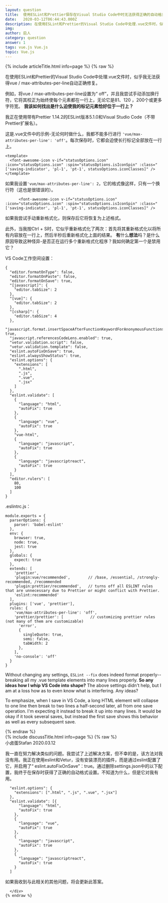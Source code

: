 ```yaml
---
layout: question
title:  使用ESLint和Prettier保存在Visual Studio Code中时无法获得正确的自动格式设置
date:   2020-03-12T06:44:43.000Z
description: 在使用ESLint和Prettier的Visual Studio Code中处理.vue文件时，似乎我无法获得vue / max-attributes-p...
img: 
author: 启人
category: question
answer: 1
tags: vue.js Vue.js
topic: Vue.js
---
```

<div class="article-root">
  <div class="article">
    {% include articleTitle.html info=page %}
    {% raw %}
    <div class="article-content"><p><font style="vertical-align: inherit;"><font style="vertical-align: inherit;">在使用ESLint和Prettier的Visual Studio Code中处理.vue文件时，似乎我无法获得vue / max-attributes-per-line自动正确修复。</font></font></p>

<p><font style="vertical-align: inherit;"><font style="vertical-align: inherit;">例如，将vue / max-attributes-per-line设置为“ off”，并且我尝试手动添加换行符，它将其校正为始终使每个元素都在一行上，无论它是81、120 ，200个或更多字符宽。  </font></font><strong><font style="vertical-align: inherit;"><font style="vertical-align: inherit;">我该如何找出是什么迫使我的标记元素恰好位于一行上？</font></font></strong></p>

<p><font style="vertical-align: inherit;"><font style="vertical-align: inherit;">我正在使用带有Prettier 1.14.2的ESLint版本5.1.0和Visual Studio Code（不带Prettier扩展名）。  </font></font></p>

<p><font style="vertical-align: inherit;"><font style="vertical-align: inherit;">这是.vue文件中的示例-无论何时做什么，我都不能多行进行   </font></font><code>'vue/max-attributes-per-line': 'off'</code><font style="vertical-align: inherit;"><font style="vertical-align: inherit;">。</font><font style="vertical-align: inherit;">每次保存时，它都会迫使长行标记全部放在一行上。</font></font></p>

<pre><code>&lt;template&gt;<font></font>
  &lt;font-awesome-icon v-if="statusOptions.icon" :icon="statusOptions.icon" :spin="statusOptions.isIconSpin" :class="['saving-indicator', 'pl-1', 'pt-1', statusOptions.iconClasses]" /&gt;<font></font>
&lt;/template&gt;<font></font>
</code></pre>

<p><font style="vertical-align: inherit;"><font style="vertical-align: inherit;">如果我设置</font></font><code>'vue/max-attributes-per-line': 2</code><font style="vertical-align: inherit;"><font style="vertical-align: inherit;">，它的格式像这样，只有一个换行符（这也是很错误的）。</font></font></p>

<pre><code>      &lt;font-awesome-icon v-if="statusOptions.icon" <font></font>
:icon="statusOptions.icon" :spin="statusOptions.isIconSpin" :class="['saving-indicator', 'pl-1', 'pt-1', statusOptions.iconClasses]" /&gt;<font></font>
</code></pre>

<p><font style="vertical-align: inherit;"><font style="vertical-align: inherit;">如果我尝试手动重新格式化，则保存后它将恢复为上述格式。</font></font></p>

<p><font style="vertical-align: inherit;"><font style="vertical-align: inherit;">此外，当我按Ctrl + S时，它似乎重新格式化了两次：首先将其重新格式化以将所有内容放在一行上，然后半秒后重新格式化上面的结果。  </font></font><strong><font style="vertical-align: inherit;"><font style="vertical-align: inherit;">有</font></font></strong><font style="vertical-align: inherit;"><font style="vertical-align: inherit;">什么</font><strong><font style="vertical-align: inherit;">想法</font></strong><font style="vertical-align: inherit;">吗？</font><font style="vertical-align: inherit;">是什么原因导致这种怪异-是否正在运行多个重新格式化程序？</font><font style="vertical-align: inherit;">我如何确定第一个是禁用它？</font></font></p>

<p><font style="vertical-align: inherit;"><font style="vertical-align: inherit;">VS Code工作空间设置：</font></font></p>

<pre><code>{<font></font>
  "editor.formatOnType": false,<font></font>
  "editor.formatOnPaste": false,<font></font>
  "editor.formatOnSave": true,<font></font>
  "[javascript]": {<font></font>
    "editor.tabSize": 2<font></font>
  },<font></font>
  "[vue]": {<font></font>
    "editor.tabSize": 2<font></font>
  },<font></font>
  "[csharp]": {<font></font>
    "editor.tabSize": 4<font></font>
  },<font></font>
  "javascript.format.insertSpaceAfterFunctionKeywordForAnonymousFunctions": true,<font></font>
  "javascript.referencesCodeLens.enabled": true,<font></font>
  "vetur.validation.script": false,<font></font>
  "vetur.validation.template": false,<font></font>
  "eslint.autoFixOnSave": true,<font></font>
  "eslint.alwaysShowStatus": true,<font></font>
  "eslint.options": {<font></font>
    "extensions": [<font></font>
      ".html",<font></font>
      ".js",<font></font>
      ".vue",<font></font>
      ".jsx"<font></font>
    ]<font></font>
  },<font></font>
  "eslint.validate": [<font></font>
    {<font></font>
      "language": "html",<font></font>
      "autoFix": true<font></font>
    },<font></font>
    {<font></font>
      "language": "vue",<font></font>
      "autoFix": true<font></font>
    },<font></font>
    "vue-html",<font></font>
    {<font></font>
      "language": "javascript",<font></font>
      "autoFix": true<font></font>
    },<font></font>
    {<font></font>
      "language": "javascriptreact",<font></font>
      "autoFix": true<font></font>
    }<font></font>
  ],<font></font>
  "editor.rulers": [<font></font>
    80,<font></font>
    100<font></font>
  ]<font></font>
}<font></font>
</code></pre>

<p><font style="vertical-align: inherit;"><font style="vertical-align: inherit;">.eslintrc.js： </font></font></p>

<pre><code>module.exports = {<font></font>
  parserOptions: {<font></font>
    parser: 'babel-eslint'<font></font>
  },<font></font>
  env: {<font></font>
    browser: true,<font></font>
    node: true,<font></font>
    jest: true<font></font>
  },<font></font>
  globals: {<font></font>
    expect: true<font></font>
  },<font></font>
  extends: [<font></font>
    'prettier',<font></font>
    'plugin:vue/recommended',        // /base, /essential, /strongly-recommended, /recommended<font></font>
    'plugin:prettier/recommended',   // turns off all ESLINT rules that are unnecessary due to Prettier or might conflict with Prettier. <font></font>
    'eslint:recommended'<font></font>
  ],<font></font>
  plugins: ['vue', 'prettier'],<font></font>
  rules: {<font></font>
    'vue/max-attributes-per-line': 'off',<font></font>
    'prettier/prettier': [            // customizing prettier rules (not many of them are customizable)<font></font>
      'error',<font></font>
      {<font></font>
        singleQuote: true,<font></font>
        semi: false,<font></font>
        tabWidth: 2<font></font>
      },<font></font>
    ],<font></font>
    'no-console': 'off'<font></font>
  }<font></font>
}<font></font>
</code></pre>

<p>Without changing any settings, <code>ESLint --fix</code> does indeed format properly--breaking all my .vue template elements into many lines properly. <strong>So any ideas how I whip VS Code into shape?</strong> The above settings didn't help, but I am at a loss how as to even know what is interfering. Any ideas?</p>

<p>To emphasize, when I save in VS Code, a long HTML element will collapse to one line then break to two lines a half-second later, all from one save operation. I'm expecting it instead to break it up into many lines. It would be okay if it took several saves, but instead the first save shows this behavior as well as every subsequent save.</p></div>
    {% endraw %}
  </div>

  <div class="discuss-wrapper">
    {% include discussTitle.html info=page %}
    {% raw %}
    <div class="discuss-item">
        <div class="discuss-parent">
          <div class="discuss-meta">
            <span class="discuss-user">小卤蛋Stafan</span>
            <span class="discuss-time">2020.03.12</span>
          </div>
          <div class="discuss-comment"><p><font style="vertical-align: inherit;"><font style="vertical-align: inherit;">我一直在努力解决类似的问题。</font><font style="vertical-align: inherit;">我尝试了上述解决方案，但不幸的是，该方法对我没有用。</font><font style="vertical-align: inherit;">我正在使用eslint和Vetur，没有安装漂亮的插件，而是通过eslint配置了它，并启用了“ eslint.autoFixOnSave”：true。</font><font style="vertical-align: inherit;">通过删除settings.json中的以下配置，我终于在保存时获得了正确的自动格式设置。</font><font style="vertical-align: inherit;">不知道为什么，但是它对我有用。</font></font></p>

<pre><code>  "eslint.options": {<font></font>
    "extensions": [".html", ".js", ".vue", ".jsx"]<font></font>
  },<font></font>
  "eslint.validate": [{<font></font>
      "language": "html",<font></font>
      "autoFix": true<font></font>
    },<font></font>
    {<font></font>
      "language": "vue",<font></font>
      "autoFix": true<font></font>
    },<font></font>
    {<font></font>
      "language": "javascript",<font></font>
      "autoFix": true<font></font>
    },<font></font>
    {<font></font>
      "language": "javascriptreact",<font></font>
      "autoFix": true<font></font>
    }<font></font>
  ]<font></font>
</code></pre>

<p><font style="vertical-align: inherit;"><font style="vertical-align: inherit;">如果我收到与此相关的其他问题，将会更新此答案。</font></font></p></div>
        </div>
        
      </div>
    {% endraw %}
  </div>
<div>
